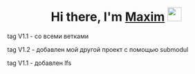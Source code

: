 <h1 align="center">Hi there, I'm <a href="https://daniilshat.ru/" target="_blank">Maxim</a> 
<img src="https://github.com/blackcater/blackcater/raw/main/images/Hi.gif" height="32"/></h1>
<p>tag V1.1 - со всеми ветками<p>
<p>tag V1.2 - добавлен мой другой проект с помощью submodul<p>
<p>tag V1.1 - добавлен lfs<p>
